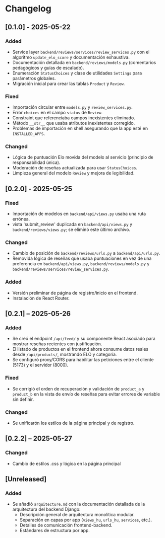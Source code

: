 # Changelog

## [0.1.0] - 2025-05-22

### Added
- Service layer `backend/reviews/services/review_services.py` con el algoritmo `update_elo_score` y documentación exhaustiva.
- Documentación detallada en `backend/reviews/models.py` (comentarios pedagógicos y guías de escalado).
- Enumeración `StatusChoices` y clase de utilidades `Settings` para parámetros globales.
- Migración inicial para crear las tablas `Product` y `Review`.

### Fixed
- Importación circular entre `models.py` y `review_services.py`.
- Error `choices` en el campo `status` de `Review`.
- Constraint que referenciaba campos inexistentes eliminado.
- Método `__str__` que usaba atributos inexistentes corregido.
- Problemas de importación en shell asegurando que la app esté en `INSTALLED_APPS`.

### Changed
- Lógica de puntuación Elo movida del modelo al servicio (principio de responsabilidad única).
- Moderación de reseñas actualizada para usar `StatusChoices`.
- Limpieza general del modelo `Review` y mejora de legibilidad.

## [0.2.0] - 2025-05-25

### Fixed
- Importación de modelos en `backend/api/views.py` usaba una ruta errónea.
- vista 'submit_review' duplicada en `backend/api/views.py` y `backend/reviews/views.py`; se eliminó este último archivo.

### Changed
- Cambio de posición de `backend/reviews/urls.py` a `backend/api/urls.py`.
- Removida lógica de reseñas que usaba puntuaciones en vez de una preferencia en `backend/api/views.py`, `backend/reviews/models.py` y `backend/reviews/services/review_services.py`.

### Added
- Versión preliminar de página de registro/inicio en el frontend.
- Instalación de React Router.

## [0.2.1] – 2025-05-26

### Added
- Se creó el endpoint `/api/feed/` y su componente React asociado para mostrar reseñas recientes con justificación.
- El listado de productos en el frontend ahora consume datos reales desde `/api/products/`, mostrando ELO y categoría.
- Se configuró proxy/CORS para habilitar las peticiones entre el cliente (5173) y el servidor (8000).

### Fixed
- Se corrigió el orden de recuperación y validación de `product_a` y `product_b` en la vista de envío de reseñas para evitar errores de variable sin definir.

### Changed
- Se unificarón los estilos de la página principal y de registro.

## [0.2.2] – 2025-05-27

### Changed
- Cambio de estilos .css y lógica en la página principal


## [Unreleased]
### Added
- Se añadió `arquitecture.md` con la documentación detallada de la arquitectura del backend Django:
  - Descripción general de arquitectura monolítica modular.
  - Separación en capas por app (`views_hu`, `urls_hu`, `services`, etc.).
  - Detalles de comunicación frontend-backend.
  - Estándares de estructura por app.
